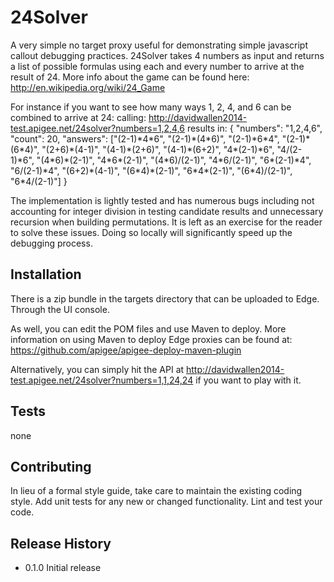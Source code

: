 24Solver
========

A very simple no target proxy useful for demonstrating simple javascript callout debugging practices. 24Solver takes 4 numbers as input and returns a list of possible formulas using each and every number to arrive at the result of 24. More info about the game can be found here: http://en.wikipedia.org/wiki/24_Game

For instance if you want to see how many ways 1, 2, 4, and 6 can be combined to arrive at 24:
	calling: http://davidwallen2014-test.apigee.net/24solver?numbers=1,2,4,6
	results in:
		{
		    "numbers": "1,2,4,6",
		    "count": 20,
		    "answers": ["(2-1)\*4\*6", "(2-1)\*(4\*6)", "(2-1)\*6\*4", "(2-1)\*(6\*4)", "(2+6)\*(4-1)", "(4-1)\*(2+6)", "(4-1)\*(6+2)", "4\*(2-1)\*6", "4/(2-1)\*6", "(4\*6)\*(2-1)", "4\*6\*(2-1)", "(4\*6)/(2-1)", "4\*6/(2-1)", "6\*(2-1)\*4", "6/(2-1)\*4", "(6+2)\*(4-1)", "(6\*4)\*(2-1)", "6\*4\*(2-1)", "(6\*4)/(2-1)", "6\*4/(2-1)"]
		}

The implementation is lightly tested and has numerous bugs including not accounting for integer division in testing candidate results and unnecessary recursion when building permutations. It is left as an exercise for the reader to solve these issues. Doing so locally will significantly speed up the debugging process.

## Installation

There is a zip bundle in the targets directory that can be uploaded to Edge. Through the UI console.

As well, you can edit the POM files and use Maven to deploy. More information on using Maven to deploy Edge proxies can be found at: 
https://github.com/apigee/apigee-deploy-maven-plugin

Alternatively, you can simply hit the API at http://davidwallen2014-test.apigee.net/24solver?numbers=1,1,24,24 if you want to play with it.

## Tests

  none

## Contributing

In lieu of a formal style guide, take care to maintain the existing coding style.
Add unit tests for any new or changed functionality. Lint and test your code.

## Release History

* 0.1.0 Initial release